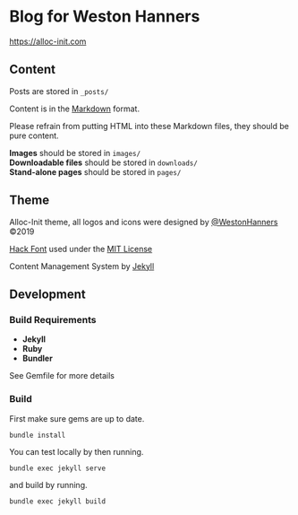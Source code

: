# Blog for Weston Hanners 
<https://alloc-init.com>

## Content
Posts are stored in `_posts/`

Content is in the [Markdown](2) format.

Please refrain from putting HTML into these Markdown files, they should be pure content.

**Images** should be stored in `images/`  
**Downloadable files** should be stored in `downloads/`  
**Stand-alone pages** should be stored in `pages/`  

## Theme

Alloc-Init theme, all logos and icons were designed by [@WestonHanners](3) ©2019

[Hack Font](4) used under the [MIT License](5)

Content Management System by [Jekyll](1)

## Development

### Build Requirements

- **Jekyll**
- **Ruby**
- **Bundler**

See Gemfile for more details

### Build

First make sure gems are up to date.

`bundle install`

You can test locally by then running.

`bundle exec jekyll serve`

and build by running.

`bundle exec jekyll build`

[1]: https://jekyllrb.com
[2]: https://daringfireball.net/projects/markdown/
[3]: https://twitter.com/WestonHanners
[4]: https://sourcefoundry.org/hack/
[5]: https://github.com/source-foundry/Hack/blob/master/LICENSE.md
